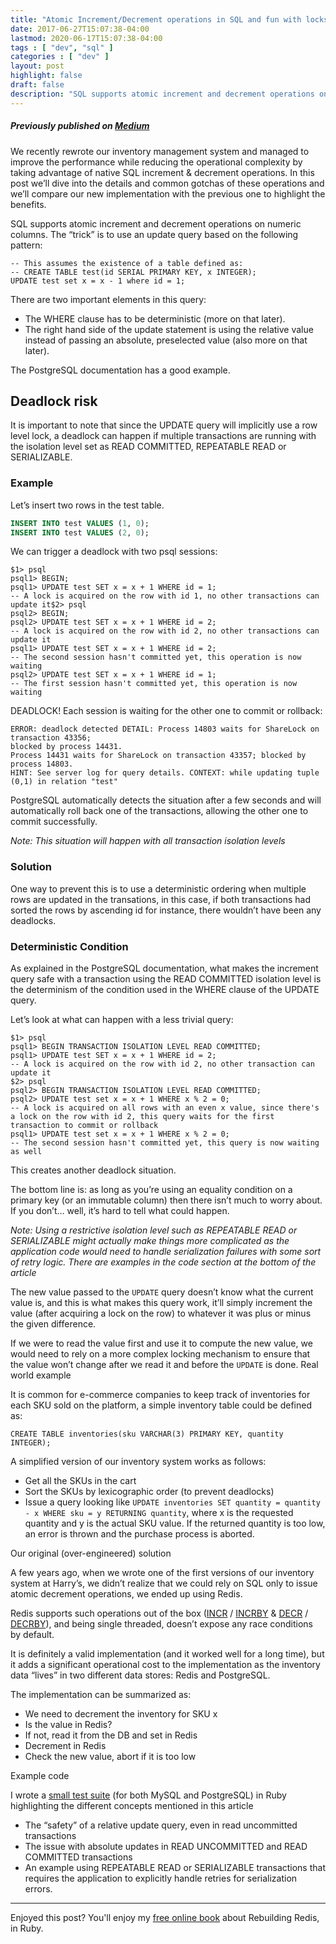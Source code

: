 ```yaml
---
title: "Atomic Increment/Decrement operations in SQL and fun with locks"
date: 2017-06-27T15:07:38-04:00
lastmod: 2020-06-17T15:07:38-04:00
tags : [ "dev", "sql" ]
categories : [ "dev" ]
layout: post
highlight: false
draft: false
description: "SQL supports atomic increment and decrement operations on numeric columns. The “trick” is to use an update query following a specific pattern using a relative right hand side value."
---
```


##### Previously published on [Medium](https://medium.com/harrys-engineering/atomic-increment-decrement-operations-in-sql-and-fun-with-locks-f7b124d37873)

We recently rewrote our inventory management system and managed to improve the performance while reducing the operational complexity by taking advantage of native SQL increment & decrement operations. In this post we’ll dive into the details and common gotchas of these operations and we’ll compare our new implementation with the previous one to highlight the benefits.

SQL supports atomic increment and decrement operations on numeric columns. The “trick” is to use an update query based on the following pattern:

```
-- This assumes the existence of a table defined as:
-- CREATE TABLE test(id SERIAL PRIMARY KEY, x INTEGER);
UPDATE test set x = x - 1 where id = 1;
```

There are two important elements in this query:

- The WHERE clause has to be deterministic (more on that later).
- The right hand side of the update statement is using the relative value instead of passing an absolute, preselected value (also more on that later).

The PostgreSQL documentation has a good example.

## Deadlock risk

It is important to note that since the UPDATE query will implicitly use a row level lock, a deadlock can happen if multiple transactions are running with the isolation level set as READ COMMITTED, REPEATABLE READ or SERIALIZABLE.

### Example

Let’s insert two rows in the test table.

```sql
INSERT INTO test VALUES (1, 0);
INSERT INTO test VALUES (2, 0);
```

We can trigger a deadlock with two psql sessions:

```
$1> psql
psql1> BEGIN;
psql1> UPDATE test SET x = x + 1 WHERE id = 1;
-- A lock is acquired on the row with id 1, no other transactions can update it$2> psql
psql2> BEGIN;
psql2> UPDATE test SET x = x + 1 WHERE id = 2;
-- A lock is acquired on the row with id 2, no other transactions can update it
psql1> UPDATE test SET x = x + 1 WHERE id = 2;
-- The second session hasn't committed yet, this operation is now waiting
psql2> UPDATE test SET x = x + 1 WHERE id = 1;
-- The first session hasn't committed yet, this operation is now waiting
```

DEADLOCK! Each session is waiting for the other one to commit or rollback:

```
ERROR: deadlock detected DETAIL: Process 14803 waits for ShareLock on transaction 43356;
blocked by process 14431.
Process 14431 waits for ShareLock on transaction 43357; blocked by process 14803.
HINT: See server log for query details. CONTEXT: while updating tuple (0,1) in relation "test"
```


PostgreSQL automatically detects the situation after a few seconds and will automatically roll back one of the transactions, allowing the other one to commit successfully.

_Note: This situation will happen with all transaction isolation levels_

### Solution

One way to prevent this is to use a deterministic ordering when multiple rows are updated in the transations, in this case, if both transactions had sorted the rows by ascending id for instance, there wouldn’t have been any deadlocks.

### Deterministic Condition

As explained in the PostgreSQL documentation, what makes the increment query safe with a transaction using the READ COMMITTED isolation level is the determinism of the condition used in the WHERE clause of the UPDATE query.

Let’s look at what can happen with a less trivial query:

```
$1> psql
psql1> BEGIN TRANSACTION ISOLATION LEVEL READ COMMITTED;
psql1> UPDATE test SET x = x + 1 WHERE id = 2;
-- A lock is acquired on the row with id 2, no other transaction can update it
$2> psql
psql2> BEGIN TRANSACTION ISOLATION LEVEL READ COMMITTED;
psql2> UPDATE test set x = x + 1 WHERE x % 2 = 0;
-- A lock is acquired on all rows with an even x value, since there's a lock on the row with id 2, this query waits for the first transaction to commit or rollback
psql1> UPDATE test set x = x + 1 WHERE x % 2 = 0;
-- The second session hasn't committed yet, this query is now waiting as well
```

This creates another deadlock situation.

The bottom line is: as long as you’re using an equality condition on a primary key (or an immutable column) then there isn’t much to worry about. If you don’t… well, it’s hard to tell what could happen.

_Note: Using a restrictive isolation level such as REPEATABLE READ or SERIALIZABLE might actually make things more complicated as the application code would need to handle serialization failures with some sort of retry logic. There are examples in the code section at the bottom of the article_

The new value passed to the `UPDATE` query doesn’t know what the current value is, and this is what makes this query work, it’ll simply increment the value (after acquiring a lock on the row) to whatever it was plus or minus the given difference.

If we were to read the value first and use it to compute the new value, we would need to rely on a more complex locking mechanism to ensure that the value won’t change after we read it and before the `UPDATE` is done.
Real world example

It is common for e-commerce companies to keep track of inventories for each SKU sold on the platform, a simple inventory table could be defined as:

```
CREATE TABLE inventories(sku VARCHAR(3) PRIMARY KEY, quantity INTEGER);
```

A simplified version of our inventory system works as follows:

- Get all the SKUs in the cart
- Sort the SKUs by lexicographic order (to prevent deadlocks)
- Issue a query looking like `UPDATE inventories SET quantity = quantity - x WHERE sku = y RETURNING quantity`, where x is the requested quantity and y is the actual SKU value. If the returned quantity is too low, an error is thrown and the purchase process is aborted.

Our original (over-engineered) solution

A few years ago, when we wrote one of the first versions of our inventory system at Harry’s, we didn’t realize that we could rely on SQL only to issue atomic decrement operations, we ended up using Redis.

Redis supports such operations out of the box ([INCR](https://redis.io/commands/incr) / [INCRBY](https://redis.io/commands/incrby) & [DECR](https://redis.io/commands/decr) / [DECRBY](https://redis.io/commands/decrby)), and being single threaded, doesn’t expose any race conditions by default.

It is definitely a valid implementation (and it worked well for a long time), but it adds a significant operational cost to the implementation as the inventory data “lives” in two different data stores: Redis and PostgreSQL.

The implementation can be summarized as:

- We need to decrement the inventory for SKU x
- Is the value in Redis?
- If not, read it from the DB and set in Redis
- Decrement in Redis
- Check the new value, abort if it is too low

Example code

I wrote a [small test suite](https://gist.github.com/pjambet/2d1cbf68b0846a04302505367ce42a9e) (for both MySQL and PostgreSQL) in Ruby highlighting the different concepts mentioned in this article

- The “safety” of a relative update query, even in read uncommitted transactions
- The issue with absolute updates in READ UNCOMMITTED and READ COMMITTED transactions
- An example using REPEATABLE READ or SERIALIZABLE transactions that requires the application to explicitly handle retries for serialization errors.

---

Enjoyed this post? You'll enjoy my [free online book](https://redis.pjam.me) about Rebuilding Redis, in Ruby.
